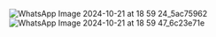 ![WhatsApp Image 2024-10-21 at 18 59 24_5ac75962](https://github.com/user-attachments/assets/77d72c88-42ee-4943-99d2-e23aab95f94f)
![WhatsApp Image 2024-10-21 at 18 59 47_6c23e71e](https://github.com/user-attachments/assets/ee756589-8ec3-4bd4-a7fe-9cfc1d531285)
